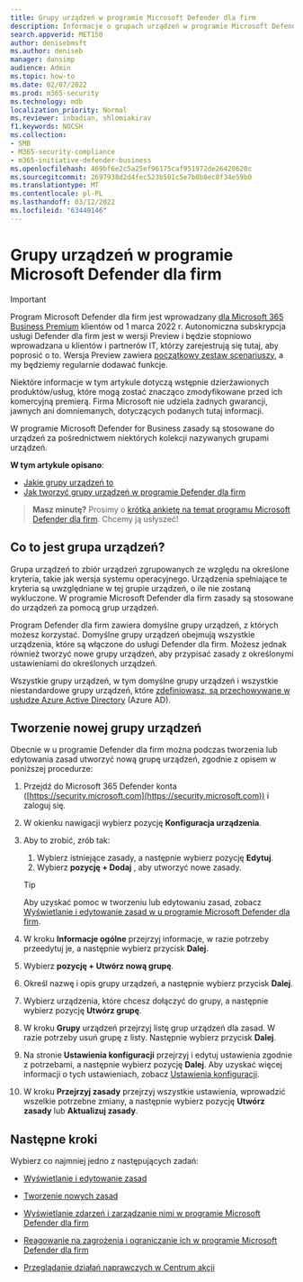 ```yaml
---
title: Grupy urządzeń w programie Microsoft Defender dla firm
description: Informacje o grupach urządzeń w programie Microsoft Defender dla firm
search.appverid: MET150
author: denisebmsft
ms.author: deniseb
manager: dansimp
audience: Admin
ms.topic: how-to
ms.date: 02/07/2022
ms.prod: m365-security
ms.technology: mdb
localization_priority: Normal
ms.reviewer: inbadian, shlomiakirav
f1.keywords: NOCSH
ms.collection:
- SMB
- M365-security-compliance
- m365-initiative-defender-business
ms.openlocfilehash: 469bf6e2c5a25ef96175caf951972de26420620c
ms.sourcegitcommit: 2697938d2d4fec523b501c5e7b0b8ec8f34e59b0
ms.translationtype: MT
ms.contentlocale: pl-PL
ms.lasthandoff: 03/12/2022
ms.locfileid: "63449146"
---
```

# <a name="device-groups-in-microsoft-defender-for-business"></a>Grupy urządzeń w programie Microsoft Defender dla firm

> [!IMPORTANT]
> Program Microsoft Defender dla firm jest wprowadzany [dla Microsoft 365 Business Premium](../../business-premium/index.md) klientów od 1 marca 2022 r. Autonomiczna subskrypcja usługi Defender dla firm jest w wersji Preview i będzie stopniowo wprowadzana u klientów i partnerów IT, [](https://aka.ms/mdb-preview) którzy zarejestrują się tutaj, aby poprosić o to. Wersja Preview zawiera [początkowy zestaw scenariuszy](mdb-tutorials.md#try-these-preview-scenarios), a my będziemy regularnie dodawać funkcje.
> 
> Niektóre informacje w tym artykule dotyczą wstępnie dzierżawionych produktów/usług, które mogą zostać znacząco zmodyfikowane przed ich komercyjną premierą. Firma Microsoft nie udziela żadnych gwarancji, jawnych ani domniemanych, dotyczących podanych tutaj informacji. 

W programie Microsoft Defender for Business zasady są stosowane do urządzeń za pośrednictwem niektórych kolekcji nazywanych grupami urządzeń. 

**W tym artykule opisano**:  

- [Jakie grupy urządzeń to](#what-is-a-device-group)   
- [Jak tworzyć grupy urządzeń w programie Defender dla firm](#create-a-new-device-group)

>
> **Masz minutę?**
> Prosimy o <a href="https://microsoft.qualtrics.com/jfe/form/SV_0JPjTPHGEWTQr4y" target="_blank">krótką ankietę na temat programu Microsoft Defender dla firm</a>. Chcemy ją usłyszeć!
>

## <a name="what-is-a-device-group"></a>Co to jest grupa urządzeń?

Grupa urządzeń to zbiór urządzeń zgrupowanych ze względu na określone kryteria, takie jak wersja systemu operacyjnego. Urządzenia spełniające te kryteria są uwzględniane w tej grupie urządzeń, o ile nie zostaną wykluczone. W programie Microsoft Defender dla firm zasady są stosowane do urządzeń za pomocą grup urządzeń. 

Program Defender dla firm zawiera domyślne grupy urządzeń, z których możesz korzystać. Domyślne grupy urządzeń obejmują wszystkie urządzenia, które są włączone do usługi Defender dla firm. Możesz jednak również tworzyć nowe grupy urządzeń, aby przypisać zasady z określonymi ustawieniami do określonych urządzeń. 

Wszystkie grupy urządzeń, w tym domyślne grupy urządzeń i wszystkie niestandardowe grupy urządzeń, które [zdefiniowasz, są przechowywane w usłudze Azure Active Directory](/azure/active-directory/fundamentals/active-directory-whatis) (Azure AD).

## <a name="create-a-new-device-group"></a>Tworzenie nowej grupy urządzeń

Obecnie w u programie Defender dla firm można podczas tworzenia lub edytowania zasad utworzyć nową grupę urządzeń, zgodnie z opisem w poniższej procedurze: 

1. Przejdź do Microsoft 365 Defender konta ([https://security.microsoft.com](https://security.microsoft.com)) i zaloguj się.

2. W okienku nawigacji wybierz pozycję **Konfiguracja urządzenia**. 

3. Aby to zrobić, zrób tak:

    1. Wybierz istniejące zasady, a następnie wybierz pozycję **Edytuj**.
    2. Wybierz **pozycję + Dodaj** , aby utworzyć nowe zasady.

    > [!TIP]
    > Aby uzyskać pomoc w tworzeniu lub edytowaniu zasad, zobacz [Wyświetlanie i edytowanie zasad w u programie Microsoft Defender dla firm](mdb-view-edit-policies.md).

4. W kroku **Informacje ogólne** przejrzyj informacje, w razie potrzeby przeedytuj je, a następnie wybierz przycisk **Dalej**.

5. Wybierz **pozycję + Utwórz nową grupę**. 

6. Określ nazwę i opis grupy urządzeń, a następnie wybierz przycisk **Dalej**.

7. Wybierz urządzenia, które chcesz dołączyć do grupy, a następnie wybierz pozycję **Utwórz grupę**.

8. W kroku **Grupy** urządzeń przejrzyj listę grup urządzeń dla zasad. W razie potrzeby usuń grupę z listy. Następnie wybierz przycisk **Dalej**.

9. Na stronie **Ustawienia konfiguracji** przejrzyj i edytuj ustawienia zgodnie z potrzebami, a następnie wybierz pozycję **Dalej**. Aby uzyskać więcej informacji o tych ustawieniach, zobacz [Ustawienia konfiguracji](mdb-next-gen-configuration-settings.md).

10. W kroku **Przejrzyj zasady** przejrzyj wszystkie ustawienia, wprowadzić wszelkie potrzebne zmiany, a następnie wybierz pozycję **Utwórz zasady** lub **Aktualizuj zasady**.

## <a name="next-steps"></a>Następne kroki

Wybierz co najmniej jedno z następujących zadań:

- [Wyświetlanie i edytowanie zasad](mdb-view-edit-policies.md)

- [Tworzenie nowych zasad](mdb-create-new-policy.md)

- [Wyświetlanie zdarzeń i zarządzanie nimi w programie Microsoft Defender dla firm](mdb-view-manage-incidents.md)

- [Reagowanie na zagrożenia i ograniczanie ich w programie Microsoft Defender dla firm](mdb-respond-mitigate-threats.md)

- [Przeglądanie działań naprawczych w Centrum akcji](mdb-review-remediation-actions.md)